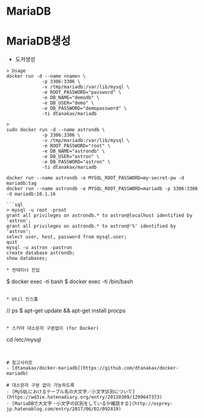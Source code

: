 # MariaDB

# MariaDB생성
* 도커생성
```shell
> Usage
docker run -d --name <name> \
             -p 3306:3306 \
             -v /tmp/mariadb:/var/lib/mysql \
             -e ROOT_PASSWORD="password" \
             -e DB_NAME="demodb" \
             -e DB_USER="demo" \
             -e DB_PASSWORD="demopassword" \
             -ti dtanakax/mariadb

> 
sudo docker run -d --name astrondb \
             -p 3306:3306 \
             -v /tmp/mariadb:/var/lib/mysql \
             -e ROOT_PASSWORD="root" \
             -e DB_NAME="astrondb" \
             -e DB_USER="astron" \
             -e DB_PASSWORD="astron" \
             -ti dtanakax/mariadb

docker run --name astrondb -e MYSQL_ROOT_PASSWORD=my-secret-pw -d mariadb:tag
docker run --name astrondb -e MYSQL_ROOT_PASSWORD=mariadb -p 3306:3306 -d mariadb:10.1.16

```sql
> mysql -u root -proot
grant all privileges on astrondb.* to astron@localhost identified by 'astron';
grant all privileges on astrondb.* to astron@'%' identified by 'astron';
select user, host, password from mysql.user;
quit
mysql -u astron -pastron
create database astrondb;
show databases;
```

```
* 컨테이너 진입
```
$ docker exec -ti <name> bash
$ docker exec -ti <name> /bin/bash
```

* Util 인스툴
```
// ps
$ apt-get update && apt-get install procps
```

* 스키마 대소문자 구분없이 (for Docker) 
```
cd /etc/mysql

```


# 참고사이트
- [dtanakax/docker-mariadb](https://github.com/dtanakax/docker-mariadb)

# 대소문자 구분 없이 가능하도록 
- [MySQLにおけるテーブル名の大文字／小文字区別について](https://wd3ie.hatenadiary.org/entry/20110309/1299647373)
- [MariaDBで大文字・小文字の区別をしているか確認する](http://osprey-jp.hatenablog.com/entry/2017/06/02/092419)
